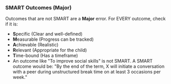 ### SMART Outcomes (Major)
Outcomes that are not SMART are a **Major** error. For EVERY outcome, check if it is:
*   **S**pecific (Clear and well-defined)
*   **M**easurable (Progress can be tracked)
*   **A**chievable (Realistic)
*   **R**elevant (Appropriate for the child)
*   **T**ime-bound (Has a timeframe)
*   An outcome like "To improve social skills" is not SMART. A SMART outcome would be: "By the end of the term, X will initiate a conversation with a peer during unstructured break time on at least 3 occasions per week."